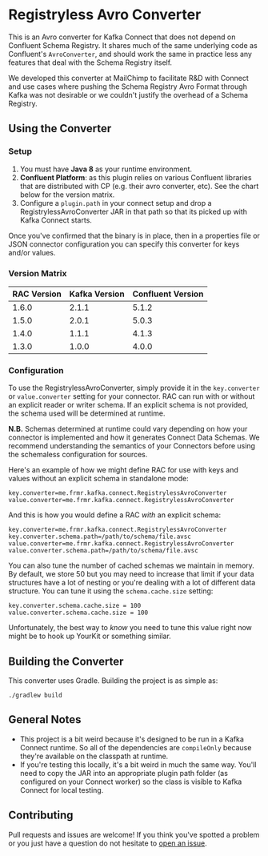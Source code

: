 # Registryless Avro Converter

This is an Avro converter for Kafka Connect that does not depend on Confluent Schema Registry. It
shares much of the same underlying code as Confluent's `AvroConverter`, and should work the same in
practice less any features that deal with the Schema Registry itself.

We developed this converter at MailChimp to facilitate R&D with Connect and use cases where pushing
the Schema Registry Avro Format through Kafka was not desirable or we couldn't justify the overhead
of a Schema Registry.

## Using the Converter

### Setup

1. You must have **Java 8** as your runtime environment.
2. **Confluent Platform**: as this plugin relies on various Confluent libraries that are
  distributed with CP (e.g. their avro converter, etc). See the chart below for the version matrix.
3. Configure a `plugin.path` in your connect setup and drop a RegistrylessAvroConverter JAR in that
  path so that its picked up with Kafka Connect starts.

Once you've confirmed that the binary is in place, then in a properties file or JSON connector
configuration you can specify this converter for keys and/or values.

### Version Matrix

| RAC Version   | Kafka Version | Confluent Version |
|---------------|---------------|-------------------|
| 1.6.0         | 2.1.1         | 5.1.2             |
| 1.5.0         | 2.0.1         | 5.0.3             |
| 1.4.0         | 1.1.1         | 4.1.3             |
| 1.3.0         | 1.0.0         | 4.0.0             |

### Configuration

To use the RegistrylessAvroConverter, simply provide it in the `key.converter` or `value.converter`
setting for your connector. RAC can run with or without an explicit reader or writer schema. If an
explicit schema is not provided, the schema used will be determined at runtime.

**N.B.** Schemas determined at runtime could vary depending on how your connector is implemented
and how it generates Connect Data Schemas. We recommend understanding the semantics of your
Connectors before using the schemaless configuration for sources.

Here's an example of how we might define RAC for use with keys and values without an explicit schema
in standalone mode:

```
key.converter=me.frmr.kafka.connect.RegistrylessAvroConverter
value.converter=me.frmr.kafka.connect.RegistrylessAvroConverter
```

And this is how you would define a RAC _with_ an explicit schema:

```
key.converter=me.frmr.kafka.connect.RegistrylessAvroConverter
key.converter.schema.path=/path/to/schema/file.avsc
value.converter=me.frmr.kafka.connect.RegistrylessAvroConverter
value.converter.schema.path=/path/to/schema/file.avsc
```

You can also tune the number of cached schemas we maintain in memory. By default, we store 50 but
you may need to increase that limit if your data structures have a lot of nesting or you're dealing
with a lot of different data structure. You can tune it using the `schema.cache.size` setting:

```
key.converter.schema.cache.size = 100
value.converter.schema.cache.size = 100
```

Unfortunately, the best way to _know_ you need to tune this value right now might be to hook up
YourKit or something similar.

## Building the Converter

This converter uses Gradle. Building the project is as simple as:

```
./gradlew build
```

## General Notes

* This project is a bit weird because it's designed to be run in a Kafka Connect runtime. So
  all of the dependencies are `compileOnly` because they're available on the classpath at runtime.
* If you're testing this locally, it's a bit weird in much the same way. You'll need to copy
  the JAR into an appropriate plugin path folder (as configured on your Connect worker) so the class
  is visible to Kafka Connect for local testing.

## Contributing

Pull requests and issues are welcome! If you think you've spotted a problem or you just have a
question do not hesitate to [open an issue](https://github.com/farmdawgnation/registryless-avro-converter/issues/new).
